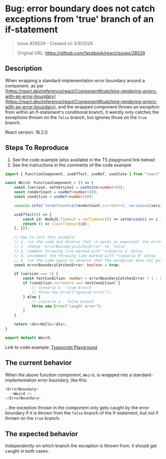 # Bug: error boundary does not catch exceptions from 'true' branch of an if-statement

> Issue #28529 - Created on 3/9/2024

> Original URL: https://github.com/facebook/react/issues/28529

## Description

When wrapping a standard-implementation error boundary around a component, as per [https://react.dev/reference/react/Component#catching-rendering-errors-with-an-error-boundary](https://react.dev/reference/react/Component#catching-rendering-errors-with-an-error-boundary), and the wrapped component throws an exception from within an if-statement's conditional branch, it weirdly only catches the exceptions thrown on the `false` branch, but ignores those on the `true` branch.

React version: 18.2.0

## Steps To Reproduce

1. See the code example (also available in the TS playground link below)
2. See the instructions in the comments of the code example

```typescript
import { FunctionComponent, useEffect, useRef, useState } from "react";

const Weird: FunctionComponent = () => {
    const [version, setVersion] = useState<number>(0);
    const renderCount = useRef<number>(0);
    const condition = useRef<number>(0);

    console.info(`renderCount=${renderCount.current++}, version=${version}, condition=${condition.current}`);

    useEffect(() => {
        const id: NodeJS.Timeout = setTimeout(() => setVersion(i => i + 1), 1_000);
        return () => clearTimeout(id);
    }, []);

    // How to test this example:
    // 1. run the code and observe that it works as expected: the error boundary catches the exception
    // 2. change 'errorBoundaryCatchesError' to 'false'
    // 3. comment throwing line marked with "scenario a" below
    // 4. uncomment the throwing line marked with "scenario b" below
    // 5. run the code again to observe that the exception does not get caught by the error boundary anymore
    const errorBoundaryCatchesError: boolean = true;

    if (version === 1) {
        const testCondition: number = errorBoundaryCatchesError ? 1 : 0;
        if (condition.current++ === testCondition) {
            // scenario b - true branch
            // throw new Error("ignored error");
        } else {
            // scenario a - false branch
            throw new Error("caught error");
        }
    }

    return <div>Hello</div>;
}

export default Weird;
```

<!--
  Your bug will get fixed much faster if we can run your code and it doesn't
  have dependencies other than React. Issues without reproduction steps or
  code examples may be immediately closed as not actionable.
-->

Link to code example: [Typescript Playground](https://www.typescriptlang.org/play?#code/JYWwDg9gTgLgBAbzgMQK4DsDGNgXQYQnDwFN0YAaOVAZxIFEAzRk7K2kgJRMfboGUYAQxgk4AXziMoROACIoJIdjkBuAFDrMeGvADqJYFAAmALhQZsuAkUjoy8ALxwAFAEo4jgHyJ1cf3Da6LpwANoAbiRQNNZUdDAAalExeAC6ntQCwqIAPOioIABGUV4uAAxuGgGBOvCK6MZRhBhOmVw8eQXFUKUVVQFBIUHGwDh4GRzcjJ1FJeWVmtWDEAA2JAB0wOiMEC4ABvWNUM3kjgAkCIdNEC3rmKhQ9TAA1M-iVJHR1ucInyno7xqDVG3wuwxBeDuDye4j2Cz8AQ4TBY2Bc7k8PgQCOq-kG8GAZjgADkII0AFL8dYAFVAJBurXiNJAdNQMDRHm8cHiSS+eBcwAxcAFzzgAEY3FRRQB9MqyhY4gKKGAPdCuDk+TBrIRQJkstkE+UBQGhVLw6oAenNcAAEhAAO5wGAQR0kEIwAAWwBocBIAA8hOA1qZsXBLWL1nAoBhHe6xNpGnAhA04BBCnQoJEYyIhfA7dAANbeoTev1gViiQkesRRGRQOCFG4NbUAT0CIkwse9VZ9vswJDAY3QIbDACYIx2kwBzMQAchr0AAQo3jC38O3O-RHtAZ47nTPGEIVnQZ8OrQBmcdEZnkGMyO1bSdwFZbMQgbX5kjGOD3j3yGh99BtVwRM5HrEgVntU84AAFgjSwrwcGMxA9O8HyfF84DfKAPy-H93T-ACgOdQpQOKCC7SggBWCMo1Vbt4zEIRJyELZdxTNMokzD1s27P0+wHaw4GMCBXTgdAIHgad4EwIRUEnd14EKVteK3OsGwwFcoFbJNmxAaASBDPEfVUpcNNXddXU3WtzAbVYlFVZwYCjEgNBDYBGFcP5BMcHyxQ8LEFVxWoXV0QhgUHcx8lmOtnHnKBTKbLS1xgDtLNUuAAH4xTgcwyn6BV3NccFByhR4HFeTxfNEUK8BGQd-JDQLQytf8yCI+s4AAWkdZz6ygJMO0awKwxQ+0xJIB0rOgFw5GASdxMUL84rkQ0FUkcC6F8JqLRawioGAoQuqkQ9NsKfqsHdIaFVGh17Em1SZpkuSFOM2sVvynFxBDL6QyVFU4ByEZwi8a1wIgnJzSBrwNB+0toHgRoD1QFZ9EMExVCAA)

<!--
  Please provide a CodeSandbox (https://codesandbox.io/s/new), a link to a
  repository on GitHub, or provide a minimal code example that reproduces the
  problem. You may provide a screenshot of the application if you think it is
  relevant to your bug report. Here are some tips for providing a minimal
  example: https://stackoverflow.com/help/mcve.
-->

## The current behavior
When the above function component, `Weird`, is wrapped into a standard-implementation error boundary, like this:
```typescript
<ErrorBoundary>
   <Weird />
</ErrorBoundary>
```
...the exception thrown in the component only gets caught by the error boundary if it is thrown from the `false` branch of the if-statement, but not if thrown on the `true` branch.

## The expected behavior
Independently on which branch the exception is thrown from, it should get caught in both cases.
